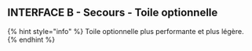 ## INTERFACE B - Secours - Toile optionnelle 

{% hint style="info" %}
Toile optionnelle plus performante et plus légère.
{% endhint %}